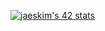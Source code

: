 [![jaeskim's 42 stats](https://badge42.herokuapp.com/api/stats/mraymun?privacyEmail=true)](https://github.com/JaeSeoKim/badge42)

